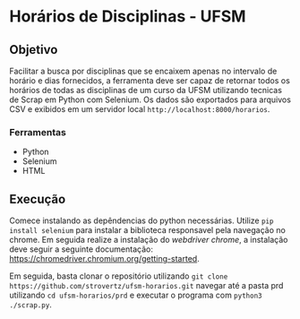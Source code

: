# Horários de Disciplinas - UFSM

## Objetivo

Facilitar a busca por disciplinas que se encaixem apenas no intervalo de horário e dias fornecidos, a ferramenta deve ser capaz de retornar todos os horários de todas as disciplinas de um curso da UFSM utilizando tecnicas de Scrap em Python com Selenium. Os dados são exportados para arquivos CSV e exibidos em um servidor local ```http://localhost:8000/horarios```. 

### Ferramentas

 - Python
 - Selenium
 - HTML

## Execução

Comece instalando as depêndencias do python necessárias. Utilize  ```pip install selenium``` para instalar a biblioteca responsavel pela navegação no chrome. Em seguida realize a instalação do *webdriver chrome*, a instalação deve seguir a seguinte documentação: https://chromedriver.chromium.org/getting-started.

Em seguida, basta clonar o repositório utilizando ```git clone https://github.com/strovertz/ufsm-horarios.git``` navegar até a pasta prd utilizando ```cd ufsm-horarios/prd``` e executar o programa com ```python3 ./scrap.py```.

